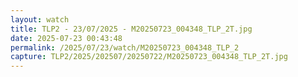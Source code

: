 ```yaml
---
layout: watch
title: TLP2 - 23/07/2025 - M20250723_004348_TLP_2T.jpg
date: 2025-07-23 00:43:48
permalink: /2025/07/23/watch/M20250723_004348_TLP_2
capture: TLP2/2025/202507/20250722/M20250723_004348_TLP_2T.jpg
---
```

